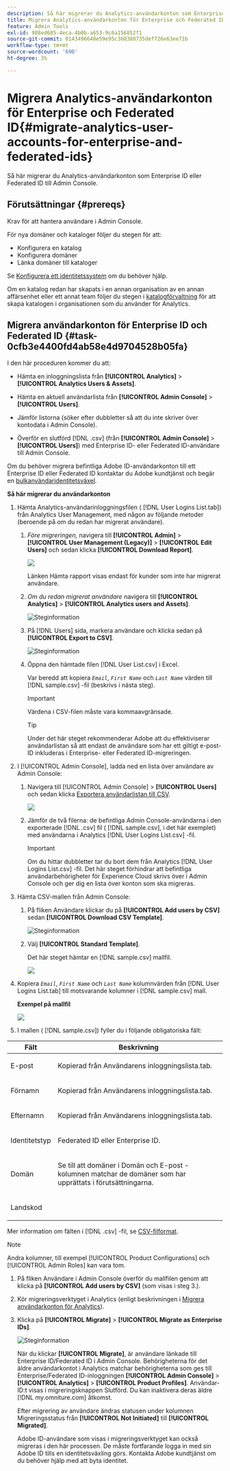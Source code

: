```yaml
---
description: Så här migrerar du Analytics-användarkonton som Enterprise ID eller Federated ID till Admin Console.
title: Migrera Analytics-användarkonton för Enterprise och Federated ID
feature: Admin Tools
exl-id: 988ed685-4eca-4b0b-a653-9c6a156852f1
source-git-commit: 0143496648e59e95c360388735def726e63ee71b
workflow-type: tm+mt
source-wordcount: '690'
ht-degree: 3%

---
```


# Migrera Analytics-användarkonton för Enterprise och Federated ID{#migrate-analytics-user-accounts-for-enterprise-and-federated-ids}

Så här migrerar du Analytics-användarkonton som Enterprise ID eller Federated ID till Admin Console.

## Förutsättningar {#prereqs}

Krav för att hantera användare i Admin Console.

För nya domäner och kataloger följer du stegen för att:

* Konfigurera en katalog
* Konfigurera domäner
* Länka domäner till kataloger

Se [Konfigurera ett identitetssystem](https://helpx.adobe.com/enterprise/using/set-up-identity.html) om du behöver hjälp.

Om en katalog redan har skapats i en annan organisation av en annan affärsenhet eller ett annat team följer du stegen i [katalogförvaltning](https://helpx.adobe.com/enterprise/using/set-up-identity.html#Directorytrusting) för att skapa katalogen i organisationen som du använder för Analytics.

## Migrera användarkonton för Enterprise ID och Federated ID {#task-0cfb3e4400fd4ab58e4d9704528b05fa}

I den här proceduren kommer du att:

* Hämta en inloggningslista från **[!UICONTROL Analytics]** > **[!UICONTROL Analytics Users & Assets]**.

* Hämta en aktuell användarlista från **[!UICONTROL Admin Console]** > **[!UICONTROL Users]**.

* Jämför listorna (söker efter dubbletter så att du inte skriver över kontodata i Admin Console).
* Överför en slutförd [!DNL .csv] (från **[!UICONTROL Admin Console]** > **[!UICONTROL Users]**) med Enterprise ID- eller Federated ID-användare till Admin Console.

Om du behöver migrera befintliga Adobe ID-användarkonton till ett Enterprise ID eller Federated ID kontaktar du Adobe kundtjänst och begär en [bulkanvändaridentitetsväxel](https://helpx.adobe.com/enterprise/using/bulk-operations.html).

**Så här migrerar du användarkonton**

1. Hämta Analytics-användarinloggningsfilen ( [!DNL User Logins List.tab]) från Analytics User Management, med någon av följande metoder (beroende på om du redan har migrerat användare).
   1. *Före migreringen,* navigera till **[!UICONTROL Admin]** > **[!UICONTROL User Management (Legacy)]** > **[!UICONTROL Edit Users]** och sedan klicka **[!UICONTROL Download Report]**.

      ![](assets/download-report.png)

      Länken Hämta rapport visas endast för kunder som inte har migrerat användare.

   1. *Om du redan migrerat användare* navigera till **[!UICONTROL Analytics]** > **[!UICONTROL Analytics users and Assets]**.

      ![Steginformation](assets/admin-analytics-users-assets.png)

   1. På [!DNL Users] sida, markera användare och klicka sedan på **[!UICONTROL Export to CSV]**.

      ![Steginformation](assets/export-csv-migrate.png)

   1. Öppna den hämtade filen [!DNL User List.csv] i Excel.

      Var beredd att kopiera *`Email`*, *`First Name`* och *`Last Name`* värden till [!DNL sample.csv] -fil (beskrivs i nästa steg).

      >[!IMPORTANT]
      >
      >Värdena i CSV-filen måste vara kommaavgränsade.

      >[!TIP]
      >
      >Under det här steget rekommenderar Adobe att du effektiviserar användarlistan så att endast de användare som har ett giltigt e-post-ID inkluderas i Enterprise- eller Federated ID-migreringen.

1. I [!UICONTROL Admin Console], ladda ned en lista över användare av Admin Console:

   1. Navigera till [!UICONTROL Admin Console] > **[!UICONTROL Users]** och sedan klicka [Exportera användarlistan till CSV](https://helpx.adobe.com/enterprise/using/users.html).

      ![](assets/export-csv.png)

   1. Jämför de två filerna: de befintliga Admin Console-användarna i den exporterade [!DNL .csv] fil ( [!DNL sample.csv], i det här exemplet) med användarna i Analytics [!DNL User Logins List.csv] -fil.

      >[!IMPORTANT]
      >
      >Om du hittar dubbletter tar du bort dem från Analytics [!DNL User Logins List.csv] -fil. Det här steget förhindrar att befintliga användarbehörigheter för Experience Cloud skrivs över i Admin Console och ger dig en lista över konton som ska migreras.

1. Hämta CSV-mallen från Admin Console:
   1. På fliken Användare klickar du på **[!UICONTROL Add users by CSV]** sedan **[!UICONTROL Download CSV Template]**.

      ![Steginformation](assets/add-users-csv.png)

   1. Välj **[!UICONTROL Standard Template]**.

      Det här steget hämtar en [!DNL sample.csv] mallfil.

      ![](assets/download-csv-template.png)

1. Kopiera *`Email`*, *`First Name`* och *`Last Name`* kolumnvärden från [!DNL User Logins List.tab] till motsvarande kolumner i [!DNL sample.csv] mall.

   **Exempel på mallfil**

   ![](assets/sample.png)

1. I mallen ( [!DNL sample.csv]) fyller du i följande obligatoriska fält:

<table id="table_1B5EEFDB5BD8436EB760BE5FFAB1CF02"> 
 <thead> 
  <tr> 
   <th colname="col1" class="entry"> Fält </th> 
   <th colname="col2" class="entry"> Beskrivning </th> 
  </tr>
 </thead>
 <tbody> 
  <tr> 
   <td colname="col1"> <p>E-post </p> </td> 
   <td colname="col2"> <p>Kopierad från <span class="filepath"> Användarens inloggningslista.tab</span>. </p> </td> 
  </tr> 
  <tr> 
   <td colname="col1"> <p>Förnamn </p> </td> 
   <td colname="col2"> <p>Kopierad från <span class="filepath"> Användarens inloggningslista.tab</span>. </p> </td> 
  </tr> 
  <tr> 
   <td colname="col1"> <p>Efternamn </p> </td> 
   <td colname="col2"> <p>Kopierad från <span class="filepath"> Användarens inloggningslista.tab</span>. </p> </td> 
  </tr> 
  <tr> 
   <td colname="col1"> <p>Identitetstyp </p> </td> 
   <td colname="col2"> <p><span class="term"> Federated ID</span> eller <span class="term"> Enterprise ID</span>. </p> </td> 
  </tr> 
  <tr> 
   <td colname="col1"> <p>Domän </p> </td> 
   <td colname="col2"> <p>Se till att domäner i <span class="term"> Domän</span> och <span class="term"> E-post</span> -kolumnen matchar de domäner som har upprättats i förutsättningarna</a>. </p> </td> 
  </tr> 
  <tr> 
   <td colname="col1"> <p>Landskod </p> </td> 
   <td colname="col2"> </td> 
  </tr> 
 </tbody> 
</table>

Mer information om fälten i [!DNL .csv] -fil, se [CSV-filformat](https://helpx.adobe.com/enterprise/using/users.html).

>[!NOTE]
>
>Andra kolumner, till exempel [!UICONTROL Product Configurations] och [!UICONTROL Admin Roles] kan vara tom.

1. På fliken Användare i Admin Console överför du mallfilen genom att klicka på **[!UICONTROL Add users by CSV]** (som visas i steg 3.).
1. Kör migreringsverktyget i Analytics (enligt beskrivningen i [Migrera användarkonton för Analytics](/help/admin/user-management2/user-migration/t-migrate-users.md)).
1. Klicka på **[!UICONTROL Migrate]** > **[!UICONTROL Migrate as Enterprise IDs]**.

   ![Steginformation](assets/migrate-as-enterprise.png)

   När du klickar **[!UICONTROL Migrate]**, är användare länkade till Enterprise ID/Federated ID i Admin Console. Behörigheterna för det äldre användarkontot i Analytics matchar behörigheterna som ges till Enterprise/Federated ID-inloggningen **[!UICONTROL Admin Console]** > **[!UICONTROL Analytics]** > **[!UICONTROL Product Profiles]**. Användar-ID:t visas i migreringsknappen Slutförd. Du kan inaktivera deras äldre [!DNL my.omniture.com] åtkomst.

   Efter migrering av användare ändras statusen under kolumnen Migreringsstatus från **[!UICONTROL Not Initiated]** till **[!UICONTROL Migrated]**.

   Adobe ID-användare som visas i migreringsverktyget kan också migreras i den här processen. De måste fortfarande logga in med sin Adobe ID tills en identitetsväxling görs. Kontakta Adobe kundtjänst om du behöver hjälp med att byta identitet.
